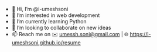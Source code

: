 - 👋 Hi, I’m @i-umeshsoni
- 👀 I’m interested in web development
- 🌱 I’m currently learning Python
- 💞️ I’m looking to collaborate on new ideas
- 📫 Reach me on ✉️ umessh.soni@gmail.com | 🌐 https://i-umeshsoni.github.io/resume

<!---
i-umeshsoni/i-umeshsoni is a ✨ special ✨ repository because its `README.md` (this file) appears on your GitHub profile.
You can click the Preview link to take a look at your changes.
--->
